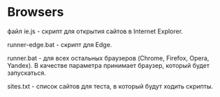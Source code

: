 # Browsers

файл ie.js - скрипт для открытия сайтов в Internet Explorer.

runner-edge.bat - скрипт для Edge.

runner.bat - для всех остальных браузеров (Chrome, Firefox, Opera, Yandex). В качестве параметра принимает браузер, который будет запускаться.

sites.txt - список сайтов для теста, в который будут ходить скрипты.